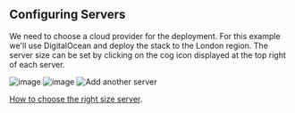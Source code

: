 


## Configuring Servers

We need to choose a cloud provider for the deployment. For this example we'll use DigitalOcean and deploy the stack to the London region. The server size can be set by clicking on the cog icon displayed at the top right of each server.

![image](/images/guides/docker_onboarding/docker_guide_target_cloud.png)
![image](/images/guides/docker_onboarding/docker_guide_server_config.png)
![Add another server](/images/guides/docker_onboarding/docker_guide_server_modal.png)

[How to choose the right size server](https://help.cloud66.com/getting-started/choosing-server-size).
